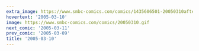 ```yaml
---
extra_image: https://www.smbc-comics.com/comics/1435606501-20050310after.png
hovertext: '2005-03-10'
image: https://www.smbc-comics.com/comics/20050310.gif
next_comic: '2005-03-11'
prev_comic: '2005-03-09'
title: '2005-03-10'
---
```


